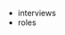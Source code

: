 <!-- Career -->
  - interviews
  - roles


<!-- - [Artifacts from a 1-year Full-Stack Developer program](https://gist.github.com/raghubetina/5f7e331729366f2f452a175f8571d6a1) -->